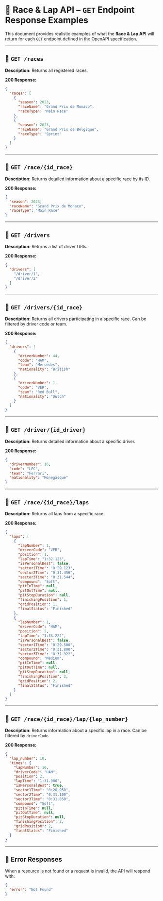 # 📘 Race & Lap API – `GET` Endpoint Response Examples

This document provides realistic examples of what the **Race & Lap API** will return for each `GET` endpoint defined in the OpenAPI specification.

---

## 🔹 `GET /races`

**Description:** Returns all registered races.

**200 Response:**

```json
{
  "races": [
    {
      "season": 2023,
      "raceName": "Grand Prix de Monaco",
      "raceType": "Main Race"
    },
    {
      "season": 2023,
      "raceName": "Grand Prix de Belgique",
      "raceType": "Sprint"
    }
  ]
}
```

---

## 🔹 `GET /race/{id_race}`

**Description:** Returns detailed information about a specific race by its ID.

**200 Response:**

```json
{
  "season": 2023,
  "raceName": "Grand Prix de Monaco",
  "raceType": "Main Race"
}
```

---

## 🔹 `GET /drivers`

**Description:** Returns a list of driver URIs.

**200 Response:**

```json
{
  "drivers": [
    "/driver/1",
    "/driver/2"
  ]
}
```

---

## 🔹 `GET /drivers/{id_race}`

**Description:** Returns all drivers participating in a specific race. Can be filtered by driver code or team.

**200 Response:**

```json
{
  "drivers": [
    {
      "driverNumber": 44,
      "code": "HAM",
      "team": "Mercedes",
      "nationality": "British"
    },
    {
      "driverNumber": 1,
      "code": "VER",
      "team": "Red Bull",
      "nationality": "Dutch"
    }
  ]
}
```

---

## 🔹 `GET /driver/{id_driver}`

**Description:** Returns detailed information about a specific driver.

**200 Response:**

```json
{
  "driverNumber": 16,
  "code": "LEC",
  "team": "Ferrari",
  "nationality": "Monegasque"
}
```

---

## 🔹 `GET /race/{id_race}/laps`

**Description:** Returns all laps from a specific race.

**200 Response:**

```json
{
  "laps": [
    {
      "lapNumber": 1,
      "driverCode": "VER",
      "position": 1,
      "lapTime": "1:32.123",
      "isPersonalBest": false,
      "sector1Time": "0:29.123",
      "sector2Time": "0:31.456",
      "sector3Time": "0:31.544",
      "compound": "Soft",
      "pitInTime": null,
      "pitOutTime": null,
      "pitStopDuration": null,
      "finishingPosition": 1,
      "gridPosition": 1,
      "finalStatus": "Finished"
    },
    {
      "lapNumber": 1,
      "driverCode": "HAM",
      "position": 2,
      "lapTime": "1:33.222",
      "isPersonalBest": false,
      "sector1Time": "0:29.500",
      "sector2Time": "0:31.800",
      "sector3Time": "0:31.922",
      "compound": "Medium",
      "pitInTime": null,
      "pitOutTime": null,
      "pitStopDuration": null,
      "finishingPosition": 2,
      "gridPosition": 2,
      "finalStatus": "Finished"
    }
  ]
}
```

---

## 🔹 `GET /race/{id_race}/lap/{lap_number}`

**Description:** Returns information about a specific lap in a race. Can be filtered by `driverCode`.

**200 Response:**

```json
{
  "lap_number": 10,
  "times": {
    "lapNumber": 10,
    "driverCode": "HAM",
    "position": 2,
    "lapTime": "1:31.900",
    "isPersonalBest": true,
    "sector1Time": "0:28.950",
    "sector2Time": "0:31.100",
    "sector3Time": "0:31.850",
    "compound": "Soft",
    "pitInTime": null,
    "pitOutTime": null,
    "pitStopDuration": null,
    "finishingPosition": 2,
    "gridPosition": 2,
    "finalStatus": "Finished"
  }
}
```

---

## 🔸 Error Responses

When a resource is not found or a request is invalid, the API will respond with:

```json
{
  "error": "Not Found"
}
```

